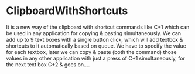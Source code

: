 # ClipboardWithShortcuts
It is a new way of the clipboard with shortcut commands like C+1 which can be used in any application for copying &amp; pasting simultaneously. We can add up to 9 text boxes with a single button click, which will add textbox &amp; shortcuts to it automatically based on queue. We have to specify the value for each textbox, later we can copy &amp; paste (both the command) those values in any other application with just a press of C+1 simultaneously, for the next text box C+2 &amp; goes on....
